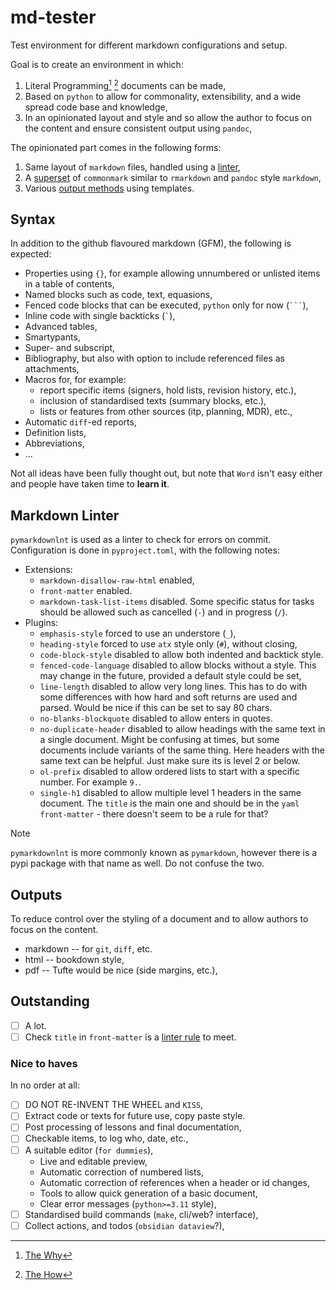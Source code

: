 # md-tester

Test environment for different markdown configurations and setup.

Goal is to create an environment in which:

1. Literal Programming[^why] [^how] documents can be made,
2. Based on `python` to allow for commonality, extensibility, and a wide spread code base and knowledge,
3. In an opinionated layout and style and so allow the author to focus on the content and ensure consistent output using `pandoc`,

The opinionated part comes in the following forms:

1. Same layout of `markdown` files, handled using a [linter](#markdown-linter),
2. A [superset](#syntax) of `commonmark` similar to `rmarkdown` and `pandoc` style `markdown`,
3. Various [output methods](#outputs) using templates.

[^why]: [The Why](https://blog.esciencecenter.nl/literate-programming-in-science-1669094541a7)
[^how]: [The How](https://blog.esciencecenter.nl/literate-programming-in-science-ed94dcc8f758)

## Syntax

In addition to the github flavoured markdown (GFM), the following is expected:

- Properties using `{}`, for example allowing unnumbered or unlisted items in a table of contents,
- Named blocks such as code, text, equasions,
- Fenced code blocks that can be executed, `python` only for now (`` ``` ``),
- Inline code with single backticks (`` ` ``),
- Advanced tables,
- Smartypants,
- Super- and subscript,
- Bibliography, but also with option to include referenced files as attachments,
- Macros for, for example:
    - report specific items (signers, hold lists, revision history, etc.),
    - inclusion of standardised texts (summary blocks, etc.),
    - lists or features from other sources (itp, planning, MDR), etc.,
- Automatic `diff`-ed reports,
- Definition lists,
- Abbreviations,
- ...

Not all ideas have been fully thought out, but note that `Word` isn't easy either and people have taken time to **learn it**.

## Markdown Linter

`pymarkdownlnt` is used as a linter to check for errors on commit. Configuration is done in `pyproject.toml`, with the following notes:

- Extensions:
    - `markdown-disallow-raw-html` enabled,
    - `front-matter` enabled.
    - `markdown-task-list-items` disabled. Some specific status for tasks should be allowed such as cancelled (`-`) and in progress (`/`).
- Plugins:
    - `emphasis-style` forced to use an understore (`_`),
    - `heading-style` forced to use `atx` style only (`#`), without closing,
    - `code-block-style` disabled to allow both indented and backtick style.
    - `fenced-code-language` disabled to allow blocks without a style. This may change in the future, provided a default style could be set,
    - `line-length` disabled to allow very long lines. This has to do with some differences with how hard and soft returns are used and parsed. Would be nice if this can be set to say 80 chars.
    - `no-blanks-blockquote` disabled to allow enters in quotes.
    - `no-duplicate-header` disabled to allow headings with the same text in a single document. Might be confusing at times, but some documents include variants of the same thing. Here headers with the same text can be helpful. Just make sure its is level 2 or below.
    - `ol-prefix` disabled to allow ordered lists to start with a specific number. For example `9.`.
    - `single-h1` disabled to allow multiple level 1 headers in the same document. The `title` is the main one and should be in the `yaml` `front-matter` - there doesn't seem to be a rule for that?

> [!note]
> `pymarkdownlnt` is more commonly known as `pymarkdown`, however there is a pypi package with that name as well. Do not confuse the two.

## Outputs

To reduce control over the styling of a document and to allow authors to focus on the content.

- markdown -- for `git`, `diff`, etc.
- html -- bookdown style,
- pdf -- Tufte would be nice (side margins, etc.),

## Outstanding

- [ ] A lot.
- [ ] Check `title` in `front-matter` is a [linter rule](#markdown-linter) to meet.

### Nice to haves

In no order at all:

- [ ] DO NOT RE-INVENT THE WHEEL and `KISS`,
- [ ] Extract code or texts for future use, copy paste style.
- [ ] Post processing of lessons and final documentation,
- [ ] Checkable items, to log who, date, etc.,
- [ ] A suitable editor (`for dummies`),
    - Live and editable preview,
    - Automatic correction of numbered lists,
    - Automatic correction of references when a header or id changes,
    - Tools to allow quick generation of a basic document,
    - Clear error messages (`python>=3.11` style),
- [ ] Standardised build commands (`make`, cli/web? interface),
- [ ] Collect actions, and todos (`obsidian dataview`?),
